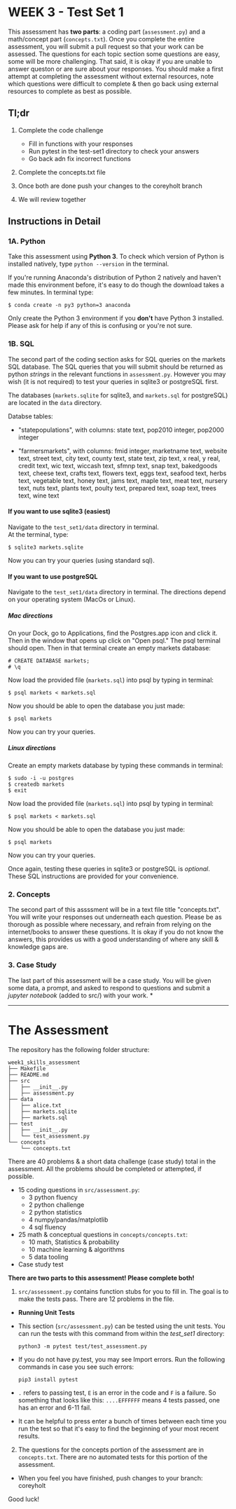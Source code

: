# WEEK 3 - Test Set 1


This assessment has **two parts**: a coding part (`assessment.py`) and a math/concept part (`concepts.txt`). Once you complete the entire assessment, you will submit a pull request so that your work can be assessed. The questions for each topic section some questions are easy, some will be more challenging. That said, it is okay if you are unable to answer queston or are sure about your responses. You should 
make a first attempt at completing the assessment without external resources, note which questions were
difficult to complete & then go back using external resources to complete as best as possible. 

## Tl;dr
1. Complete the code challenge
    - Fill in functions with your responses
    - Run pytest in the test-set1 directory to check your answers
    - Go back adn fix incorrect functions

2. Complete the concepts.txt file

4. Once both are done push your changes to the coreyholt branch

5. We will review together



## Instructions in Detail
### 1A. Python
Take this assessment using  **Python 3**.  To check which version of Python is installed natively, type `python --version` in the terminal. 

If you're running Anaconda's distribution of Python 2 natively and haven't made this environment before, it's easy to do though the download takes a few minutes.  In terminal type:
```
$ conda create -n py3 python=3 anaconda
```        
Only create the Python 3 environment if you **don't** have Python 3 installed.  Please ask for help if any of this is confusing or you're not sure.  


### 1B. SQL
The second part of the coding section asks for SQL queries on the markets SQL database.  The SQL queries that you will submit should be returned as python *strings* in the relevant functions in `assessment.py`.  However you may wish (it is not required) to test your queries in sqlite3 or postgreSQL first.

The databases (`markets.sqlite` for sqlite3, and `markets.sql` for postgreSQL) are located in the `data` directory. 

Databse tables:
- "statepopulations", with columns:
    state text,
    pop2010 integer,
    pop2000 integer
    
- "farmersmarkets", with columns:
    fmid integer,
    marketname text,
    website text,
    street text,
    city text,
    county text,
    state text,
    zip text,
    x real,
    y real,
    credit text,
    wic text,
    wiccash text,
    sfmnp text,
    snap text,
    bakedgoods text,
    cheese text,
    crafts text,
    flowers text,
    eggs text,
    seafood text,
    herbs text,
    vegetable text,
    honey text,
    jams text,
    maple text,
    meat text,
    nursery text,
    nuts text,
    plants text,
    poulty text,
    prepared text,
    soap text,
    trees text,
    wine text


#### If you want to use sqlite3 (easiest)
Navigate to the `test_set1/data` directory in terminal.  
At the terminal, type:
```
$ sqlite3 markets.sqlite
```
Now you can try your queries (using standard sql).


#### If you want to use postgreSQL
Navigate to the `test_set1/data` directory in terminal.
The directions depend on your operating system (MacOs or Linux). 

##### Mac directions
On your Dock, go to Applications, find the Postgres.app icon and click it.
Then in the window that opens up click on "Open psql."  The psql terminal should open.  Then in that terminal create an empty markets database:  
```
# CREATE DATABASE markets;
# \q
```
Now load the provided file (`markets.sql`) into psql by typing in terminal:
```
$ psql markets < markets.sql
```
Now you should be able to open the database you just made:
```
$ psql markets
```
Now you can try your queries.

##### Linux directions
Create an empty markets database by typing these commands in terminal: 
```
$ sudo -i -u postgres
$ createdb markets
$ exit
```
Now load the provided file (`markets.sql`) into psql by typing in terminal:
```
$ psql markets < markets.sql
```
Now you should be able to open the database you just made:
```
$ psql markets
```
Now you can try your queries.  

Once again, testing these queries in sqlite3 or postgreSQL is *optional*.  These SQL instructions are provided for your convenience.

### 2. Concepts
The second part of this assssment will be in a text file title "concepts.txt". You will write your responses out underneath each question. Please be as thorough as possible where necessary, and refrain from relying on the internet/books to answer these questions. It is okay if you do not know the answers, this provides us with a good understanding of where any skill & knowledge gaps are. 

### 3. Case Study
The last part of this assessment will be a case study. You will be given some data, a prompt, and asked to respond to questions
and submit a *jupyter notebook* (added to src/) with your work.
*

________________________________________________________________________________________________________________________
# The Assessment

The repository has the following folder structure:

    week1_skills_assessment
    ├── Makefile
    ├── README.md
    ├── src
    │   ├── __init__.py
    │   ├── assessment.py
    ├── data
    │   ├── alice.txt
    │   ├── markets.sqlite
    │   ├── markets.sql
    ├── test
    │   ├── __init__.py
    │   └── test_assessment.py
    └── concepts
        └── concepts.txt

There are 40 problems & a short data challenge (case study) total in the assessment.  All the problems should be completed or attempted, if possible.   
- 15 coding questions in `src/assessment.py`: 
    - 3 python fluency
    - 2 python challenge
    - 2 python statistics
    - 4 numpy/pandas/matplotlib
    - 4 sql fluency
- 25 math & conceptual questions in `concepts/concepts.txt`: 
    - 10 math, Statistics & probability
    - 10 machine learning & algorithms
    - 5 data tooling
- Case study test

**There are two parts to this assessment!  Please complete both!**

1. `src/assessment.py` contains function stubs for you to fill in. The goal is to make the tests pass. There are 12 problems in the file.

 * **Running Unit Tests**

 * This section (`src/assessment.py`) can be tested using the unit tests. You can run the tests with this command from within the *test_set1* directory:    

    `python3 -m pytest test/test_assessment.py`

 * If you do not have py.test, you may see Import errors. Run the following commands in case you see such errors:    

    `pip3 install pytest`     

 * `.` refers to passing test, `E` is an error in the code and `F` is a failure. So something that looks like this: `....EFFFFFF` means 4 tests passed, one has an error and 6-11 fail.
 * It can be helpful to press enter a bunch of times between each time you run the test so that it's easy to find the beginning of your most recent results.    


2. The questions for the concepts portion of the assessment are in `concepts.txt`.
  There are no automated tests for this portion of the assessment.

* When you feel you have finished, push changes to your branch: coreyholt


Good luck!